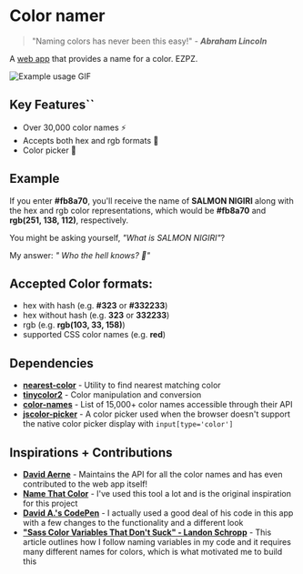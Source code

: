 # Color namer

>"Naming colors has never been this easy!"
> \- **_Abraham Lincoln_**

A [web app](https://colornamer.robertcooper.me/) that provides a name for a color. EZPZ.

![Example usage GIF](./example.gif)

## Key Features``
- Over 30,000 color names ⚡️
- Accepts both hex and rgb formats 🎨
- Color picker 🏹

## Example

If you enter **#fb8a70**, you'll receive the name of **SALMON NIGIRI** along with the hex and rgb color representations, which would be **#fb8a70** and **rgb(251, 138, 112)**, respectively.

You might be asking yourself, _"What is SALMON NIGIRI"_?

My answer: _"
Who the hell knows? 🤷‍"_

## Accepted Color formats:

- hex with hash (e.g. **#323** or **#332233**)
- hex without hash (e.g. **323** or **332233**)
- rgb (e.g. **rgb(103, 33, 158)**)
- supported CSS color names (e.g. **red**)

## Dependencies
- **[nearest-color](https://github.com/dtao/nearest-color)** - Utility to find nearest matching color 
- **[tinycolor2](https://github.com/bgrins/TinyColor)** - Color manipulation and conversion 
- **[color-names](https://github.com/meodai/color-names)** - List of 15,000+ color names accessible through their API
- **[jscolor-picker](http://jscolor.com/)** - A color picker used when the browser doesn't support the native color picker display with `input[type='color']`

## Inspirations + Contributions
- **[David Aerne](https://twitter.com/meodai)** - Maintains the API for all the color names and has even contributed to the web app itself!
- **[Name That Color](http://chir.ag/projects/name-that-color/#6195ED)** - I've used this tool a lot and is the original inspiration for this project
- **[David A.'s CodePen](https://codepen.io/meodai/details/mEvZRx#forks)** - I actually used a good deal of his code in this app with a few changes to the functionality and a different look
- **["Sass Color Variables That Don't Suck" - Landon Schropp](https://davidwalsh.name/sass-color-variables-dont-suck)** - This article outlines how I follow naming variables in my code and it requires many different names for colors, which is what motivated me to build this
